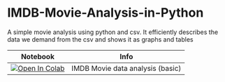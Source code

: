 # IMDB-Movie-Analysis-in-Python
A simple movie analysis using python and csv. It efficiently describes the data we demand from the csv and shows it as graphs and tables



| Notebook | Info
| --- | --- |
[![Open In Colab](https://colab.research.google.com/assets/colab-badge.svg)](https://colab.research.google.com/drive/1VeCoh7dRNiurKB8kcmR6NljNQtlLI2DF?usp=sharing)  | IMDB Movie data analysis  (basic)
